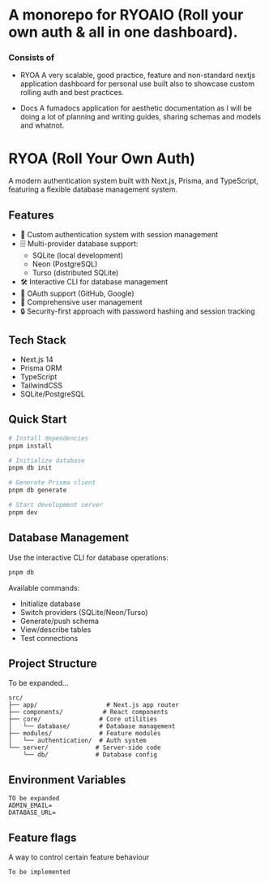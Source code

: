 # A monorepo for RYOAIO (Roll your own auth & all in one dashboard).

### Consists of

- RYOA 
A very scalable, good practice, feature and non-standard nextjs application dashboard for personal use built also to showcase custom rolling auth and best practices.

- Docs
A fumadocs application for aesthetic documentation as I will be doing a lot of planning and writing guides, sharing schemas and models and whatnot.

# RYOA (Roll Your Own Auth)

A modern authentication system built with Next.js, Prisma, and TypeScript, featuring a flexible database management system.

## Features

- 🔐 Custom authentication system with session management
- 🗄️ Multi-provider database support:
  - SQLite (local development)
  - Neon (PostgreSQL)
  - Turso (distributed SQLite)
- 🛠️ Interactive CLI for database management
- 🔑 OAuth support (GitHub, Google)
- 👤 Comprehensive user management
- 🔒 Security-first approach with password hashing and session tracking

## Tech Stack

- Next.js 14
- Prisma ORM
- TypeScript
- TailwindCSS
- SQLite/PostgreSQL

## Quick Start

```bash
# Install dependencies
pnpm install

# Initialize database
pnpm db init

# Generate Prisma client
pnpm db generate

# Start development server
pnpm dev
```

## Database Management

Use the interactive CLI for database operations:

```bash
pnpm db
```

Available commands:
- Initialize database
- Switch providers (SQLite/Neon/Turso)
- Generate/push schema
- View/describe tables
- Test connections

## Project Structure
To be expanded...
```
src/
├── app/                   # Next.js app router
├── components/           # React components
├── core/                # Core utilities
│   └── database/        # Database management
├── modules/             # Feature modules
│   └── authentication/  # Auth system
└── server/             # Server-side code
    └── db/             # Database config
```

## Environment Variables

```env
TO be expanded
ADMIN_EMAIL=
DATABASE_URL=
``` 

## Feature flags

A way to control certain feature behaviour

```ts
To be implemented
```
